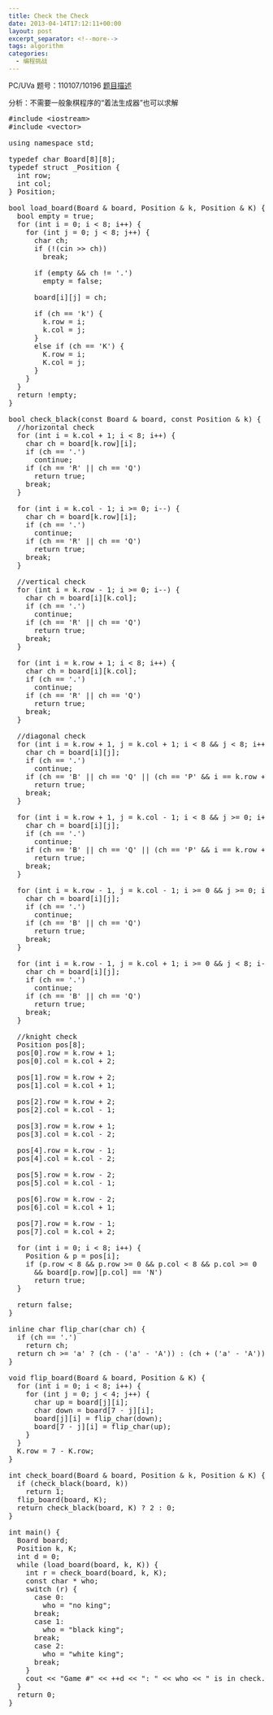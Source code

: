 ```yaml
---
title: Check the Check
date: 2013-04-14T17:12:11+00:00
layout: post
excerpt_separator: <!--more-->
tags: algorithm
categories:
  - 编程挑战
---
```

PC/UVa 题号：110107/10196 <a href="http://uva.onlinejudge.org/index.php?option=com_onlinejudge&Itemid=8&category=29&page=show_problem&problem=1137" target="_blank">题目描述</a>

分析：不需要一般象棋程序的“着法生成器”也可以求解<!--more-->

<pre class="brush: cpp; title: ; notranslate" title="">#include &lt;iostream&gt;
#include &lt;vector&gt;

using namespace std;

typedef char Board[8][8];
typedef struct _Position {
  int row;
  int col;
} Position;

bool load_board(Board & board, Position & k, Position & K) {
  bool empty = true;
  for (int i = 0; i &lt; 8; i++) {
    for (int j = 0; j &lt; 8; j++) {
      char ch;
      if (!(cin &gt;&gt; ch))
        break;

      if (empty && ch != '.')
        empty = false;

      board[i][j] = ch;

      if (ch == 'k') {
        k.row = i;
        k.col = j;
      }
      else if (ch == 'K') {
        K.row = i;
        K.col = j;
      }
    }
  }
  return !empty;
}

bool check_black(const Board & board, const Position & k) {
  //horizontal check
  for (int i = k.col + 1; i &lt; 8; i++) {
    char ch = board[k.row][i];
    if (ch == '.')
      continue;
    if (ch == 'R' || ch == 'Q')
      return true;
    break;
  }

  for (int i = k.col - 1; i &gt;= 0; i--) {
    char ch = board[k.row][i];
    if (ch == '.')
      continue;
    if (ch == 'R' || ch == 'Q')
      return true;
    break;
  }

  //vertical check
  for (int i = k.row - 1; i &gt;= 0; i--) {
    char ch = board[i][k.col];
    if (ch == '.')
      continue;
    if (ch == 'R' || ch == 'Q')
      return true;
    break;
  }

  for (int i = k.row + 1; i &lt; 8; i++) {
    char ch = board[i][k.col];
    if (ch == '.')
      continue;
    if (ch == 'R' || ch == 'Q')
      return true;
    break;
  }

  //diagonal check
  for (int i = k.row + 1, j = k.col + 1; i &lt; 8 && j &lt; 8; i++, j++) {
    char ch = board[i][j];
    if (ch == '.')
      continue;
    if (ch == 'B' || ch == 'Q' || (ch == 'P' && i == k.row + 1))
      return true;
    break;
  }

  for (int i = k.row + 1, j = k.col - 1; i &lt; 8 && j &gt;= 0; i++, j--) {
    char ch = board[i][j];
    if (ch == '.')
      continue;
    if (ch == 'B' || ch == 'Q' || (ch == 'P' && i == k.row + 1))
      return true;
    break;
  }

  for (int i = k.row - 1, j = k.col - 1; i &gt;= 0 && j &gt;= 0; i--, j--) {
    char ch = board[i][j];
    if (ch == '.')
      continue;
    if (ch == 'B' || ch == 'Q')
      return true;
    break;
  }

  for (int i = k.row - 1, j = k.col + 1; i &gt;= 0 && j &lt; 8; i--, j++) {
    char ch = board[i][j];
    if (ch == '.')
      continue;
    if (ch == 'B' || ch == 'Q')
      return true;
    break;
  }

  //knight check
  Position pos[8];
  pos[0].row = k.row + 1;
  pos[0].col = k.col + 2;

  pos[1].row = k.row + 2;
  pos[1].col = k.col + 1;

  pos[2].row = k.row + 2;
  pos[2].col = k.col - 1;

  pos[3].row = k.row + 1;
  pos[3].col = k.col - 2;

  pos[4].row = k.row - 1;
  pos[4].col = k.col - 2;

  pos[5].row = k.row - 2;
  pos[5].col = k.col - 1;

  pos[6].row = k.row - 2;
  pos[6].col = k.col + 1;

  pos[7].row = k.row - 1;
  pos[7].col = k.col + 2;

  for (int i = 0; i &lt; 8; i++) {
    Position & p = pos[i];
    if (p.row &lt; 8 && p.row &gt;= 0 && p.col &lt; 8 && p.col &gt;= 0
      && board[p.row][p.col] == 'N')
      return true;
  }

  return false;
}

inline char flip_char(char ch) {
  if (ch == '.')
    return ch;
  return ch &gt;= 'a' ? (ch - ('a' - 'A')) : (ch + ('a' - 'A'));
}

void flip_board(Board & board, Position & K) {
  for (int i = 0; i &lt; 8; i++) {
    for (int j = 0; j &lt; 4; j++) {
      char up = board[j][i];
      char down = board[7 - j][i];
      board[j][i] = flip_char(down);
      board[7 - j][i] = flip_char(up);
    }
  }
  K.row = 7 - K.row;
}

int check_board(Board & board, Position & k, Position & K) {
  if (check_black(board, k))
    return 1;
  flip_board(board, K);
  return check_black(board, K) ? 2 : 0;
}

int main() {
  Board board;
  Position k, K;
  int d = 0;
  while (load_board(board, k, K)) {
    int r = check_board(board, k, K);
    const char * who;
    switch (r) {
      case 0:
        who = "no king";
      break;
      case 1:
        who = "black king";
      break;
      case 2:
        who = "white king";
      break;
    }
    cout &lt;&lt; "Game #" &lt;&lt; ++d &lt;&lt; ": " &lt;&lt; who &lt;&lt; " is in check." &lt;&lt; endl;
  }
  return 0;
}
</pre>

<div class="addtoany_share_save_container addtoany_content_bottom">
  <div class="a2a_kit a2a_kit_size_32 addtoany_list a2a_target" id="wpa2a_4">
    <a class="a2a_button_facebook" href="http://www.addtoany.com/add_to/facebook?linkurl=http%3A%2F%2Fkuangtong.me%2F2013%2F04%2F14%2Fcheck-the-check%2F&linkname=Check%20the%20Check" title="Facebook" rel="nofollow" target="_blank"></a><a class="a2a_button_twitter" href="http://www.addtoany.com/add_to/twitter?linkurl=http%3A%2F%2Fkuangtong.me%2F2013%2F04%2F14%2Fcheck-the-check%2F&linkname=Check%20the%20Check" title="Twitter" rel="nofollow" target="_blank"></a><a class="a2a_button_google_plus" href="http://www.addtoany.com/add_to/google_plus?linkurl=http%3A%2F%2Fkuangtong.me%2F2013%2F04%2F14%2Fcheck-the-check%2F&linkname=Check%20the%20Check" title="Google+" rel="nofollow" target="_blank"></a><a class="a2a_button_sina_weibo" href="http://www.addtoany.com/add_to/sina_weibo?linkurl=http%3A%2F%2Fkuangtong.me%2F2013%2F04%2F14%2Fcheck-the-check%2F&linkname=Check%20the%20Check" title="Sina Weibo" rel="nofollow" target="_blank"></a><a class="a2a_dd addtoany_share_save" href="https://www.addtoany.com/share_save"></a>
  </div>
</div>